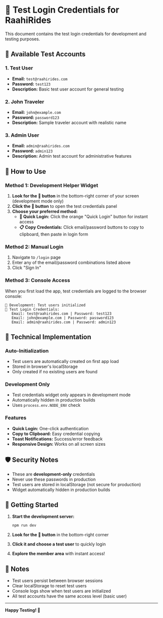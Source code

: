 # 🧪 Test Login Credentials for RaahiRides

This document contains the test login credentials for development and testing purposes.

## 📧 Available Test Accounts

### 1. Test User
- **Email:** `test@raahirides.com`
- **Password:** `test123`
- **Description:** Basic test user account for general testing

### 2. John Traveler
- **Email:** `john@example.com`
- **Password:** `password123`
- **Description:** Sample traveler account with realistic name

### 3. Admin User
- **Email:** `admin@raahirides.com`
- **Password:** `admin123`
- **Description:** Admin test account for administrative features

## 🚀 How to Use

### Method 1: Development Helper Widget
1. **Look for the 🔧 button** in the bottom-right corner of your screen (development mode only)
2. **Click the 🔧 button** to open the test credentials panel
3. **Choose your preferred method:**
   - **🚀 Quick Login:** Click the orange "Quick Login" button for instant access
   - **📋 Copy Credentials:** Click email/password buttons to copy to clipboard, then paste in login form

### Method 2: Manual Login
1. Navigate to `/login` page
2. Enter any of the email/password combinations listed above
3. Click "Sign In"

### Method 3: Console Access
When you first load the app, test credentials are logged to the browser console:
```
🔧 Development: Test users initialized
📧 Test Login Credentials:
   Email: test@raahirides.com | Password: test123
   Email: john@example.com | Password: password123
   Email: admin@raahirides.com | Password: admin123
```

## 🔧 Technical Implementation

### Auto-Initialization
- Test users are automatically created on first app load
- Stored in browser's localStorage
- Only created if no existing users are found

### Development Only
- Test credentials widget only appears in development mode
- Automatically hidden in production builds
- Uses `process.env.NODE_ENV` check

### Features
- **Quick Login:** One-click authentication
- **Copy to Clipboard:** Easy credential copying
- **Toast Notifications:** Success/error feedback
- **Responsive Design:** Works on all screen sizes

## 🛡️ Security Notes

- These are **development-only** credentials
- Never use these passwords in production
- Test users are stored in localStorage (not secure for production)
- Widget automatically hidden in production builds

## 🚀 Getting Started

1. **Start the development server:**
   ```bash
   npm run dev
   ```

2. **Look for the 🔧 button** in the bottom-right corner

3. **Click it and choose a test user** to quickly login

4. **Explore the member area** with instant access!

## 📝 Notes

- Test users persist between browser sessions
- Clear localStorage to reset test users
- Console logs show when test users are initialized
- All test accounts have the same access level (basic user)

---

**Happy Testing! 🎉**
